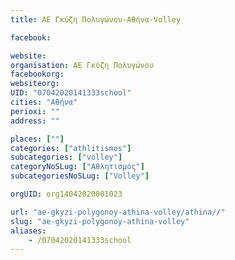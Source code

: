 ```yaml
---
title: ΑΕ Γκύζη Πολυγώνου-Αθήνα-Volley

facebook:

website:
organisation: ΑΕ Γκύζη Πολυγώνου
facebookorg:
websiteorg:
UID: "07042020141333school"
cities: "Αθήνα"
perioxi: ""
address: ""

places: [""]
categories: ["athlitismos"]
subcategories: ["volley"]
categoryNoSLug: ["Αθλητισμός"]
subcategoriesNoSLug: ["Volley"]

orgUID: org14042020001023

url: "ae-gkyzi-polygonoy-athina-volley/athina//"
slug: "ae-gkyzi-polygonoy-athina-volley"
aliases:
    - /07042020141333school
---
```





